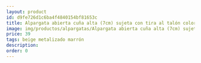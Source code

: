 ```yaml
---
layout: product
id: d9fe726d1c6ba4f4840154bf81653c
title: Alpargata abierta cuña alta (7cm) sujeta con tira al talón color metalizado 
image: img/productos/alpargatas/Alpargata abierta cuña alta (7cm) sujeta con tira al talón color metalizado =39 =beige metalizado marrón.webp
price: 39 
tags: beige metalizado marrón
description: 
order: 0
---
```

